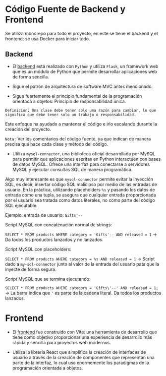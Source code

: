 # Código Fuente de Backend y Frontend

Se utiliza monorepo para todo el proyecto, en este se tiene el backend y el frontend; se usa Docker para iniciar todo.

## Backend

- El [backend](../backend/src/) está realizado con `Python` y utiliza `Flask`, un framework web que es un módulo de Python que permite desarrollar aplicaciones web de forma sencilla.

- Sigue el patrón de arquitectura de software MVC antes mencionado.

- Sigue fuertemente el principio fundamental de la programación orientada a objetos: Principio de responsabilidad única.

`Definición: Una clase debe tener solo una razón para cambiar, lo que significa que debe tener solo un trabajo o responsabilidad.`

Este enfoque ha ayudado a mantener el código e irlo escalando durante la creación del proyecto.

`Nota:` Ver los comentarios del código fuente, ya que indican de manera precisa qué hace cada clase y método del código.

- Utiliza `mysql-connector`, una biblioteca oficial desarrollada por MySQL para permitir que aplicaciones escritas en Python interactúen con bases de datos MySQL. Ofrece una interfaz para conectarse a servidores MySQL y ejecutar consultas SQL de manera programática.

Algo muy interesante es que `mysql-connector` permite evitar la inyección SQL, es decir, insertar código SQL malicioso por medio de las entradas de usuario. En la práctica, utilizando placeholders `%s` y pasando los datos de entrada como una tupla, se asegura que cualquier entrada proporcionada por el usuario sea tratada como datos literales, no como parte del código SQL ejecutable.

Ejemplo: entrada de usuario: `Gifts'--`

Script MySQL con concatenación normal de strings:

`SELECT * FROM products WHERE category = 'Gifts'-- AND released = 1` -> Da todos los productos lanzados y no lanzados.

Script MySQL con placeholders:

`SELECT * FROM products WHERE category = %s AND released = 1` -> Script  dado a `my-sql-connector` junto al valor de la entrada del usuario pata que la inyecte de forma segura.

Script MySQL que se termina ejecutando:

`SELECT * FROM products WHERE category = 'Gifts\'--' AND released = 1;` -> La barra indica que `'` es parte de la cadena literal. Da todos los productos lanzados.

# Frontend

- El [frontend](../frontend/ucu-web/) fue construido con Vite: una herramienta de desarrollo que tiene como objetivo proporcionar una experiencia de desarrollo más rápida y sencilla para proyectos web modernos.

- Utiliza la librería React que simplifica la creación de interfaces de usuario a través de la creación de componentes que representan una parte de la interfaz, lo cual usa enormemente los paradigmas de la programación orientada a objetos.